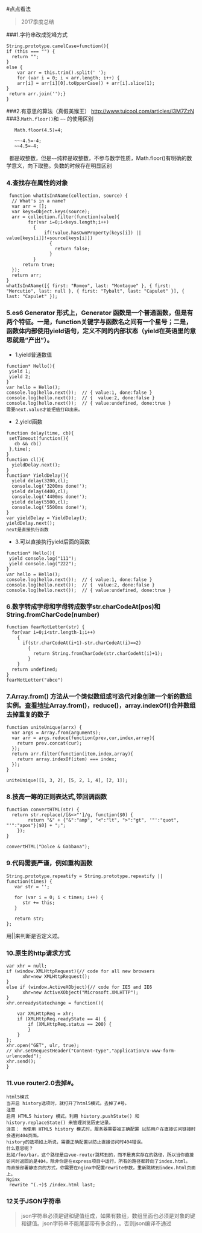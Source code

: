 #点点看法

> 2017季度总结

###1.字符串改成驼峰方式
```
String.prototype.camelCase=function(){
if (this === "") {
  return "";
}
else {
    var arr = this.trim().split(' ');
    for (var i = 0; i < arr.length; i++) {
    arr[i] = arr[i][0].toUpperCase() + arr[i].slice(1);
}
 return arr.join('');}
}
```
###2.有意思的算法（真假美猴王）
http://www.tuicool.com/articles/I3M7ZzN
###3.`Math.floor()`和 `~~` 的使用区别
```Math.floor(-4.5)=5;
   Math.floor(4.5)=4;
   
   ~~-4.5=-4;
   ~~4.5=-4;
   ```
   都是取整数，但是`~~`纯粹是取整数，不参与数学性质，Math.floor()有明确的数学意义，向下取整。负数的时候存在明显区别
### 4.查找存在属性的对象
```
 function whatIsInAName(collection, source) {
  // What's in a name?
  var arr = [];
  var keys=Object.keys(source);
  arr = collection.filter(function(value){
        for(var i=0;i<keys.length;i++)
          {
              if(!value.hasOwnProperty(keys[i]) || value[keys[i]]!=source[keys[i]])
                {
                  return false;
                }
          }
      return true;
  });
  return arr;
}
whatIsInAName([{ first: "Romeo", last: "Montague" }, { first: "Mercutio", last: null }, { first: "Tybalt", last: "Capulet" }], { last: "Capulet" });
```
### 5.es6 Generator 形式上，Generator 函数是一个普通函数，但是有两个特征。一是，function关键字与函数名之间有一个星号；二是，函数体内部使用yield语句，定义不同的内部状态（yield在英语里的意思就是“产出”）。
* 1.yield普通数值
```
function* Hello(){
 yield 1;
 yield 2;
}
var hello = Hello();
console.log(hello.next());  // { value:1, done:false }
console.log(hello.next());  // {  value:2, done:false }
console.log(hello.next());  // { value:undefined, done:true }
需要next.value才能把值打印出来。
```
* 2.yield函数
```
function delay(time, cb){
 setTimeout(function(){
   cb && cb()
 },time);
}
function cl(){
  yieldDelay.next();
}
function* YieldDelay(){
  yield delay(3200,cl); 
  console.log('3200ms done!');
  yield delay(4400,cl);
  console.log('4400ms done!');
  yield delay(5500,cl);
  console.log('5500ms done!');
}
var yieldDelay = YieldDelay();
yieldDelay.next();
next是直接执行函数
```
* 3.可以直接执行yield后面的函数
```
function* Hello(){
 yield console.log("111");
 yield console.log("222");
}
var hello = Hello();
console.log(hello.next());  // { value:1, done:false }
console.log(hello.next());  // {  value:2, done:false }
console.log(hello.next());  // { value:undefined, done:true }
```
### 6.数字转成字母和字母转成数字str.charCodeAt(pos)和String.fromCharCode(number)
```
function fearNotLetter(str) {
  for(var i=0;i<str.length-1;i++)
    {
      if(str.charCodeAt(i+1)-str.charCodeAt(i)==2)
        {
          return String.fromCharCode(str.charCodeAt(i)+1);
        }
    }
  return undefined;
}
fearNotLetter("abce")
```
### 7.Array.from() 方法从一个类似数组或可迭代对象创建一个新的数组实例。[查看地址](https://developer.mozilla.org/zh-CN/docs/Web/JavaScript/Reference/Global_Objects/Array/from)Array.from()，reduce()，array.indexOf()合并数组去掉重复的数子
```
function uniteUnique(arrx) {
  var args = Array.from(arguments);
  var arr = args.reduce(function(prev,cur,index,array){
    return prev.concat(cur);
  });
  return arr.filter(function(item,index,array){
    return array.indexOf(item) === index;
  });
}

uniteUnique([1, 3, 2], [5, 2, 1, 4], [2, 1]);
```
### 8.技高一筹的正则表达式,带回调函数
```
function convertHTML(str) {
  return str.replace(/[&<>"']/g, function($0) {
        return "&" + {"&":"amp", "<":"lt", ">":"gt", '"':"quot", "'":"apos"}[$0] + ";";
    });
}

convertHTML("Dolce & Gabbana");
```
### 9.代码需要严谨，例如重构函数
```
String.prototype.repeatify = String.prototype.repeatify || function(times) {
   var str = '';
 
   for (var i = 0; i < times; i++) {
      str += this;
   }
 
   return str;
};
```
用||来判断是否定义过。

### 10.原生的http请求方式
```
var xhr = null;
if (window.XMLHttpRequest){// code for all new browsers
	  xhr=new XMLHttpRequest();
}
else if (window.ActiveXObject){// code for IE5 and IE6
	  xhr=new ActiveXObject("Microsoft.XMLHTTP");
}
xhr.onreadystatechange = function(){
	
    var XMLHttpReq = xhr;
    if (XMLHttpReq.readyState == 4) {
        if (XMLHttpReq.status == 200) {
        }
    }
};
xhr.open("GET", ulr, true);
// xhr.setRequestHeader("Content-type","application/x-www-form-urlencoded");
xhr.send();
}
```
### 11.vue router2.0去掉#。
```
html5模式
当开启 history选项时，就打开了html5模式。去掉了#号。
注意
启用 HTML5 history 模式。利用 history.pushState() 和 history.replaceState() 来管理浏览历史记录。
注意： 当使用 HTML5 history 模式时，服务器需要被正确配置 以防用户在直接访问链接时会遇到404页面。
history的选项如上所说，需要正确配置以防止直接访问时404错误。
什么意思呢？
比如/foo/bar，这个路径是由vue-router跳转到的，而不是真实存在的路径，所以当你直接访问时返回的是404，除非你是在express项目中运行，所有的路径都转向了index.html。
而直接部署静态页的方式，你需要在nginx中配置rewrite参数，重新跳转到index.html页面上。
Nginx
 rewrite ^(.+)$ /index.html last;
 ```
 ### 12关于JSON字符串
 > json字符串必须是键和键值组成，如果有数组，数组里面也必须是对象的键和键值。json字符串不能尾部带有多余的，。否则json编译不通过
